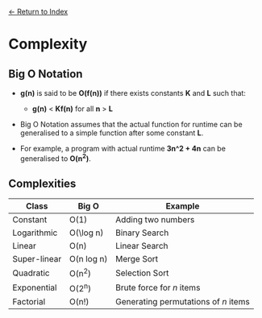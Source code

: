 [← Return to Index](https://github.com/cjmlgrto/fit2085-notes/)

# Complexity

## Big O Notation

- **g(n)** is said to be **O(f(n))** if there exists constants **K** and **L** such that:

	- **g(n)** < **Kf(n)** for all **n** > **L**

- Big O Notation assumes that the actual function for runtime can be generalised to a simple function after some constant **L**.
- For example, a program with actual runtime **3n^2 + 4n** can be generalised to **O(n<sup>2</sup>)**.

## Complexities

| Class | Big O | Example |
|---    |---    |---      |
| Constant | O(1) | Adding two numbers |
| Logarithmic | O(\log n) | Binary Search | 
| Linear | O(n) | Linear Search |
| Super-linear | O(n log n) | Merge Sort |
| Quadratic | O(n<sup>2</sup>) | Selection Sort |
| Exponential | O(2<sup>n</sup>) | Brute force for $n$ items |
| Factorial | O(n!) | Generating permutations of $n$ items |


